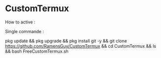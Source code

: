 # CustomTermux


How to active :


Single commande :

pkg update && pkg upgrade && pkg install git -y && git clone https://github.com/RamensGuy/CustomTermux && cd CustomTermux && ls && bash FreeCustomTermux.sh
